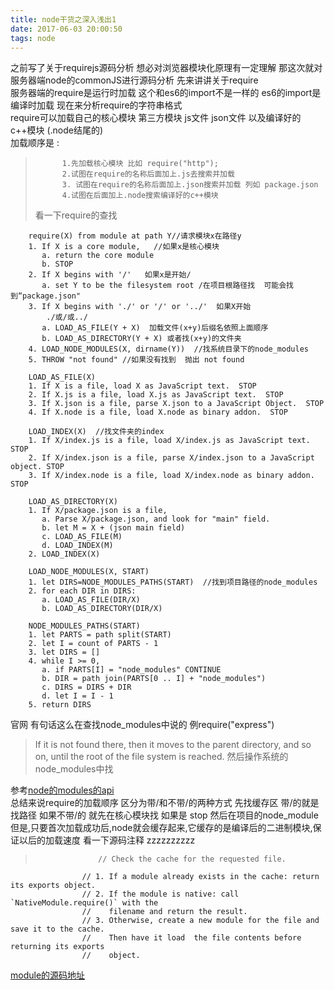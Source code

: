 ```yaml
---
title: node干货之深入浅出1
date: 2017-06-03 20:00:50
tags: node
---
```

  之前写了关于requirejs源码分析  想必对浏览器模块化原理有一定理解 
那这次就对服务器端node的commonJS进行源码分析 先来讲讲关于require   
  服务器端的require是运行时加载 这个和es6的import不是一样的  es6的import是编译时加载  现在来分析require的字符串格式   
  require可以加载自己的核心模块 第三方模块 js文件  json文件 以及编译好的c++模块  (.node结尾的)  
加载顺序是 :  
>           1.先加载核心模块 比如 require("http");
>           2.试图在require的名称后面加上.js去搜索并加载
>           3. 试图在require的名称后面加上.json搜索并加载 列如 package.json  
>           4.试图在后面加上.node搜索编译好的c++模块   
>看一下require的查找   
        
		require(X) from module at path Y//请求模块x在路径y
		1. If X is a core module,   //如果x是核心模块
		   a. return the core module
		   b. STOP
		2. If X begins with '/'   如果x是开始/
		   a. set Y to be the filesystem root /在项目根路径找  可能会找到“package.json"
		3. If X begins with './' or '/' or '../'  如果X开始
			./或/或../
		   a. LOAD_AS_FILE(Y + X)  加载文件(x+y)后缀名依照上面顺序
		   b. LOAD_AS_DIRECTORY(Y + X) 或者找(x+y)的文件夹
		4. LOAD_NODE_MODULES(X, dirname(Y))  //找系统目录下的node_modules
		5. THROW "not found" //如果没有找到  抛出 not found
		
		LOAD_AS_FILE(X)
		1. If X is a file, load X as JavaScript text.  STOP
		2. If X.js is a file, load X.js as JavaScript text.  STOP
		3. If X.json is a file, parse X.json to a JavaScript Object.  STOP
		4. If X.node is a file, load X.node as binary addon.  STOP
		
		LOAD_INDEX(X)  //找文件夹的index
		1. If X/index.js is a file, load X/index.js as JavaScript text.  STOP
		2. If X/index.json is a file, parse X/index.json to a JavaScript object. STOP
		3. If X/index.node is a file, load X/index.node as binary addon.  STOP
		
		LOAD_AS_DIRECTORY(X)
		1. If X/package.json is a file,
		   a. Parse X/package.json, and look for "main" field.
		   b. let M = X + (json main field)
		   c. LOAD_AS_FILE(M)
		   d. LOAD_INDEX(M)
		2. LOAD_INDEX(X)
		
		LOAD_NODE_MODULES(X, START)
		1. let DIRS=NODE_MODULES_PATHS(START)  //找到项目路径的node_modules
		2. for each DIR in DIRS:
		   a. LOAD_AS_FILE(DIR/X)
		   b. LOAD_AS_DIRECTORY(DIR/X)
		
		NODE_MODULES_PATHS(START)
		1. let PARTS = path split(START)
		2. let I = count of PARTS - 1
		3. let DIRS = []
		4. while I >= 0,
		   a. if PARTS[I] = "node_modules" CONTINUE
		   b. DIR = path join(PARTS[0 .. I] + "node_modules")
		   c. DIRS = DIRS + DIR
		   d. let I = I - 1
		5. return DIRS  
官网 有句话这么在查找node_modules中说的 例require("express")
>If it is not found there, then it moves to the parent directory, and so on, until the root of the file system is reached.
>然后操作系统的node_modules中找   

参考[node的modules的api](https://nodejs.org/api/modules.html#modules_all_together)  
总结来说require的加载顺序 区分为带/和不带/的两种方式  先找缓存区
带/的就是找路径
如果不带/的 就先在核心模块找 如果是 stop 然后在项目的node_module
但是,只要首次加载成功后,node就会缓存起来,它缓存的是编译后的二进制模块,保证以后的加载速度  看一下源码注释  zzzzzzzzzz    
>					// Check the cache for the requested file.
					// 1. If a module already exists in the cache: return its exports object.
					// 2. If the module is native: call `NativeModule.require()` with the
					//    filename and return the result.
					// 3. Otherwise, create a new module for the file and save it to the cache.
					//    Then have it load  the file contents before returning its exports
					//    object. 
[module的源码地址](https://github.com/nodejs/node/blob/master/lib/module.js)